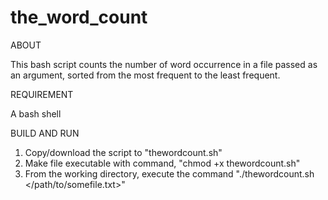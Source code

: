 # the_word_count

ABOUT

This bash script counts the number of word occurrence in a file passed as an argument, sorted from the most frequent to the least frequent.

REQUIREMENT

A bash shell

BUILD AND RUN
1. Copy/download the script to "thewordcount.sh"
2. Make file executable with command, "chmod +x thewordcount.sh"
3. From the working directory, execute the command "./thewordcount.sh </path/to/somefile.txt>"
